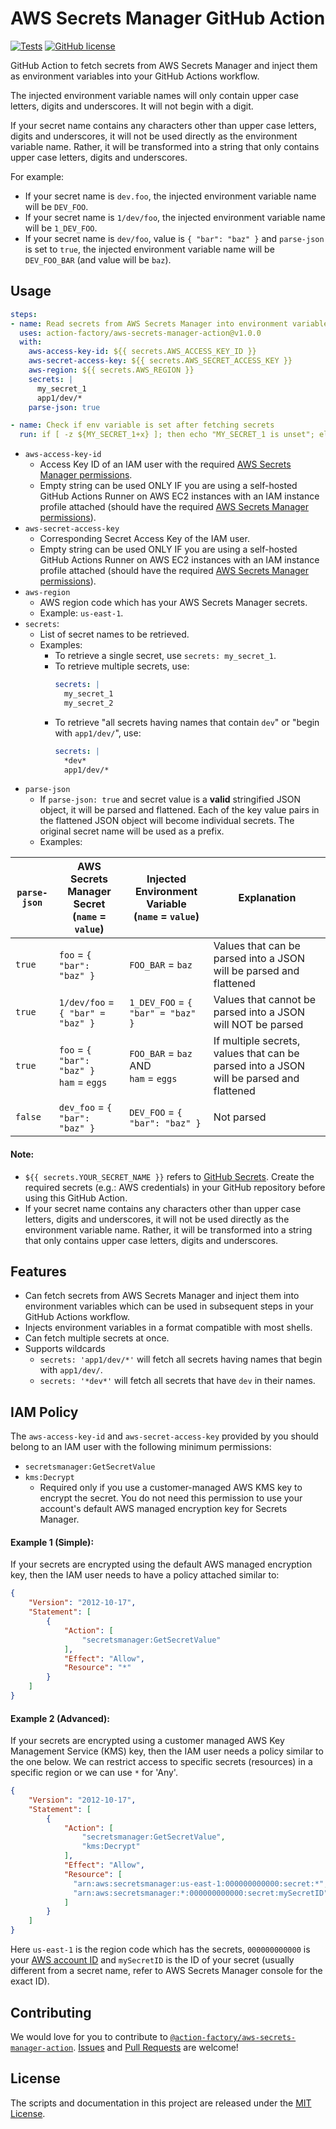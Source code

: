 # AWS Secrets Manager GitHub Action
[![Tests](https://github.com/action-factory/aws-secrets-manager-action/workflows/Tests/badge.svg?branch=master)](https://github.com/action-factory/aws-secrets-manager-action/actions?query=workflow%3A%22Tests%22)
[![GitHub license](https://img.shields.io/badge/license-MIT-blue.svg)](https://github.com/action-factory/aws-secrets-manager-action/blob/master/LICENSE)

GitHub Action to fetch secrets from AWS Secrets Manager and inject them as environment variables into your GitHub Actions workflow.

The injected environment variable names will only contain upper case letters, digits and underscores. It will not begin with a digit.

If your secret name contains any characters other than upper case letters, digits and underscores, it will not be used directly as the environment variable name. Rather, it will be transformed into a string that only contains upper case letters, digits and underscores.

For example:
- If your secret name is `dev.foo`, the injected environment variable name will be `DEV_FOO`.
- If your secret name is `1/dev/foo`, the injected environment variable name will be `1_DEV_FOO`.
- If your secret name is `dev/foo`, value is `{ "bar": "baz" }` and `parse-json` is set to `true`, the injected environment variable name will be `DEV_FOO_BAR` (and value will be `baz`).

## Usage
```yaml
steps:
- name: Read secrets from AWS Secrets Manager into environment variables
  uses: action-factory/aws-secrets-manager-action@v1.0.0
  with:
    aws-access-key-id: ${{ secrets.AWS_ACCESS_KEY_ID }}
    aws-secret-access-key: ${{ secrets.AWS_SECRET_ACCESS_KEY }}
    aws-region: ${{ secrets.AWS_REGION }}
    secrets: |
      my_secret_1
      app1/dev/*
    parse-json: true

- name: Check if env variable is set after fetching secrets
  run: if [ -z ${MY_SECRET_1+x} ]; then echo "MY_SECRET_1 is unset"; else echo "MY_SECRET_1 is set to '$MY_SECRET_1'"; fi
```
- `aws-access-key-id`
  - Access Key ID of an IAM user with the required [AWS Secrets Manager permissions](#iam-policy).
  - Empty string can be used ONLY IF you are using a self-hosted GitHub Actions Runner on AWS EC2 instances with an IAM instance profile attached (should have the required [AWS Secrets Manager permissions](#iam-policy)).
- `aws-secret-access-key`
  - Corresponding Secret Access Key of the IAM user.
  - Empty string can be used ONLY IF you are using a self-hosted GitHub Actions Runner on AWS EC2 instances with an IAM instance profile attached (should have the required [AWS Secrets Manager permissions](#iam-policy)).
- `aws-region`
  - AWS region code which has your AWS Secrets Manager secrets.
  - Example: `us-east-1`.
- `secrets`:
  - List of secret names to be retrieved.
  - Examples:
    - To retrieve a single secret, use `secrets: my_secret_1`.
    - To retrieve multiple secrets, use:
      ```yaml
      secrets: |
        my_secret_1
        my_secret_2
      ```
    - To retrieve "all secrets having names that contain `dev`" or "begin with `app1/dev/`", use:
      ```yaml
      secrets: |
        *dev*
        app1/dev/*
      ```
- `parse-json`
  - If `parse-json: true` and secret value is a **valid** stringified JSON object, it will be parsed and flattened. Each of the key value pairs in the flattened JSON object will become individual secrets. The original secret name will be used as a prefix.
  - Examples:

| `parse-json` | AWS Secrets Manager Secret<br>(`name` = `value`) | Injected Environment Variable<br>(`name` = `value`) | Explanation                                                                             |
|--------------|--------------------------------------------------|-----------------------------------------------------|-----------------------------------------------------------------------------------------|
| `true`       | `foo` = `{ "bar": "baz" }`                       | `FOO_BAR` = `baz`                                   | Values that can be parsed into a JSON will be parsed and flattened                      |
| `true`       | `1/dev/foo` = `{ "bar" = "baz" }`                | `1_DEV_FOO` = `{ "bar" = "baz" }`                   | Values that cannot be parsed into a JSON will NOT be parsed                             |
| `true`       | `foo` = `{ "bar": "baz" }`<br>`ham` = `eggs`     | `FOO_BAR` = `baz` AND<br>`ham` = `eggs`             | If multiple secrets, values that can be parsed into a JSON will be parsed and flattened |
| `false`      | `dev_foo` = `{ "bar": "baz" }`                   | `DEV_FOO` = `{ "bar": "baz" }`                      | Not parsed                                                                              |

#### Note:
- `${{ secrets.YOUR_SECRET_NAME }}` refers to [GitHub Secrets](https://help.github.com/en/actions/configuring-and-managing-workflows/creating-and-storing-encrypted-secrets). Create the required secrets (e.g.: AWS credentials) in your GitHub repository before using this GitHub Action.
- If your secret name contains any characters other than upper case letters, digits and underscores, it will not be used directly as the environment variable name. Rather, it will be transformed into a string that only contains upper case letters, digits and underscores.

## Features
- Can fetch secrets from AWS Secrets Manager and inject them into environment variables which can be used in subsequent steps in your GitHub Actions workflow.
- Injects environment variables in a format compatible with most shells.
- Can fetch multiple secrets at once.
- Supports wildcards
  - `secrets: 'app1/dev/*'` will fetch all secrets having names that begin with `app1/dev/`.
  - `secrets: '*dev*'` will fetch all secrets that have `dev` in their names.

## IAM Policy
The `aws-access-key-id` and `aws-secret-access-key` provided by you should belong to an IAM user with the following minimum permissions:
- `secretsmanager:GetSecretValue`
- `kms:Decrypt`
  - Required only if you use a customer-managed AWS KMS key to encrypt the secret. You do not need this permission to use your account's default AWS managed encryption key for Secrets Manager.

#### Example 1 (Simple):
 If your secrets are encrypted using the default AWS managed encryption key, then the IAM user needs to have a policy attached similar to:
```json
{
    "Version": "2012-10-17",
    "Statement": [
        {
            "Action": [
                "secretsmanager:GetSecretValue"
            ],
            "Effect": "Allow",
            "Resource": "*"
        }
    ]
}
```

#### Example 2 (Advanced):
 If your secrets are encrypted using a customer managed AWS Key Management Service (KMS) key, then the IAM user needs a policy similar to the one below. We can restrict access to specific secrets (resources) in a specific region or we can use `*` for 'Any'.
```json
{
    "Version": "2012-10-17",
    "Statement": [
        {
            "Action": [
                "secretsmanager:GetSecretValue",
                "kms:Decrypt"
            ],
            "Effect": "Allow",
            "Resource": [
              "arn:aws:secretsmanager:us-east-1:000000000000:secret:*",
              "arn:aws:secretsmanager:*:000000000000:secret:mySecretID"
            ]
        }
    ]
}
```
Here `us-east-1` is the region code which has the secrets, `000000000000` is your [AWS account ID](https://console.aws.amazon.com/billing/home?#/account) and `mySecretID` is the ID of your secret (usually different from a secret name, refer to AWS Secrets Manager console for the exact ID).

## Contributing
We would love for you to contribute to [`@action-factory/aws-secrets-manager-action`](https://github.com/action-factory/aws-secrets-manager-action). [Issues](https://github.com/action-factory/aws-secrets-manager-action/issues) and [Pull Requests](https://github.com/action-factory/aws-secrets-manager-action/pulls) are welcome!

## License
The scripts and documentation in this project are released under the [MIT License](https://github.com/action-factory/aws-secrets-manager-action/blob/master/LICENSE).
